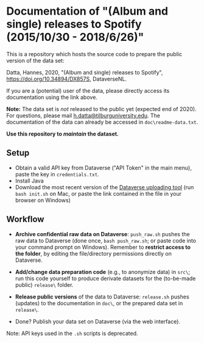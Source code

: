 # Documentation of "(Album and single) releases to Spotify (2015/10/30 - 2018/6/26)"

This is a repository which hosts the source code to prepare the public version of the data set:

Datta, Hannes, 2020, "(Album and single) releases to Spotify", https://doi.org/10.34894/DX857S, DataverseNL.

If you are a (potential) user of the data, please directly access its documentation using the link above.

<!-- remove if necessary-->
__Note:__ The data set is *not* released to the public yet (expected end of 2020). For questions, please mail h.datta@tilburguniversity.edu. The documentation of the data
can already be accessed in `doc\readme-data.txt`.
<!-- -->

__Use this repository to *maintain* the dataset.__

## Setup

* Obtain a valid API key from Dataverse ("API Token" in the main menu), paste the key in `credentials.txt`.
* Install Java
* Download the most recent version of the [Dataverse uploading tool](https://github.com/GlobalDataverseCommunityConsortium/dataverse-uploader/) (run `bash init.sh` on Mac, or paste the link contained in the file in your browser on Windows)

## Workflow

* __Archive confidential raw data on Dataverse__: `push_raw.sh` pushes the raw data to Dataverse (done once, `bash push_raw.sh`; or paste code into your command prompt on Windows). Remember to __restrict access to the folder__, by editing the file/directory permissions directly on Dataverse.

* __Add/change data preparation code__ (e.g., to anonymize data) in `src\`; run this code yourself to produce derivate datasets for the (to-be-made public) `release\` folder.

* __Release public versions__ of the data to Dataverse: `release.sh` pushes (updates) to the documentation in `doc\`, or the prepared data set in `release\`.

* Done? Publish your data set on Dataverse (via the web interface).

Note: API keys used in the `.sh` scripts is deprecated.
